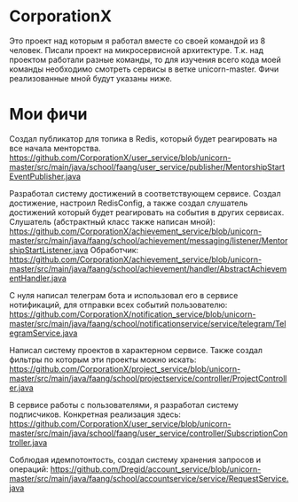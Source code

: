 # CorporationX

Это проект над которым я работал вместе со своей командой из 8 человек. Писали проект на микросервисной архитектуре. Т.к. над проектом работали разные команды, то для изучения всего кода моей команды необходимо смотреть сервисы в ветке unicorn-master. Фичи реализованные мной будут указаны ниже.

# Мои фичи

Создал публикатор для топика в Redis, который будет реагировать на все начала менторства. https://github.com/CorporationX/user_service/blob/unicorn-master/src/main/java/school/faang/user_service/publisher/MentorshipStartEventPublisher.java

Разработал систему достижений в соответствующем сервисе. Создал достижение, настроил RedisConfig, а также создал слушатель достижений который будет реагировать на события в других сервисах.
Слушатель (абстрактный класс также написан мной): https://github.com/CorporationX/achievement_service/blob/unicorn-master/src/main/java/faang/school/achievement/messaging/listener/MentorshipStartListener.java
Обработчик: https://github.com/CorporationX/achievement_service/blob/unicorn-master/src/main/java/faang/school/achievement/handler/AbstractAchievementHandler.java

С нуля написал телеграм бота и использовал его в сервисе нотификаций, для отправки всех событий пользователю:
https://github.com/CorporationX/notification_service/blob/unicorn-master/src/main/java/faang/school/notificationservice/service/telegram/TelegramService.java

Написал систему проектов в характерном сервисе. Также создал фильтры по которым эти проекты можно искать: https://github.com/CorporationX/project_service/blob/unicorn-master/src/main/java/faang/school/projectservice/controller/ProjectController.java

В сервисе работы с пользователями, я разработал систему подписчиков. Конкретная реализация здесь: https://github.com/CorporationX/user_service/blob/unicorn-master/src/main/java/school/faang/user_service/controller/SubscriptionController.java

Соблюдая идемпотонтость, создал систему хранения запросов и операций: https://github.com/Dregid/account_service/blob/unicorn-master/src/main/java/faang/school/accountservice/service/RequestService.java
